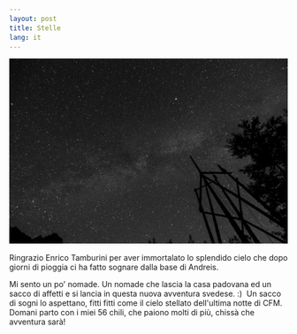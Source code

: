 ```yaml
---
layout: post
title: Stelle
lang: it
---
```


<img class="image" src="../src/images/wp/2014/08/cfm2014-2-3.jpg" alt="Ringrazio Enrico Tamburini per aver immortalato lo splendido cielo che vedevamo dalla base di Andreis." />

Ringrazio Enrico Tamburini per aver immortalato lo splendido cielo che dopo giorni di pioggia ci ha fatto sognare dalla base di Andreis.

Mi sento un po' nomade. Un nomade che lascia la casa padovana ed un sacco di affetti e si lancia in questa nuova avventura svedese. :) &nbsp;Un sacco di sogni lo aspettano, fitti fitti come il cielo stellato dell'ultima notte di CFM. Domani parto con i miei 56 chili, che paiono molti di pi&ugrave;, chiss&agrave; che avventura sar&agrave;!
